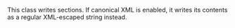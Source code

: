 This class writes <![CDATA[...]]> sections. If canonical XML is enabled, it writes its contents as a regular XML-escaped string instead.